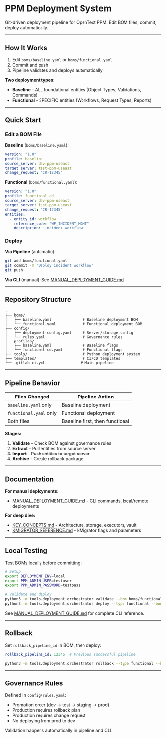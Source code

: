 # PPM Deployment System

Git-driven deployment pipeline for OpenText PPM. Edit BOM files, commit, deploy automatically.

---

## How It Works

1. Edit `boms/baseline.yaml` or `boms/functional.yaml`
2. Commit and push
3. Pipeline validates and deploys automatically

**Two deployment types:**
- **Baseline** - ALL foundational entities (Object Types, Validations, Commands)
- **Functional** - SPECIFIC entities (Workflows, Request Types, Reports)

---

## Quick Start

### Edit a BOM File

**Baseline** (`boms/baseline.yaml`):
```yaml
version: "1.0"
profile: baseline
source_server: dev-ppm-useast
target_server: test-ppm-useast
change_request: "CR-12345"
```

**Functional** (`boms/functional.yaml`):
```yaml
version: "1.0"
profile: functional-cd
source_server: dev-ppm-useast
target_server: test-ppm-useast
change_request: "CR-12345"
entities:
  - entity_id: workflow
    reference_code: "WF_INCIDENT_MGMT"
    description: "Incident workflow"
```

### Deploy

**Via Pipeline** (automatic):
```bash
git add boms/functional.yaml
git commit -m "Deploy incident workflow"
git push
```

**Via CLI** (manual):
See [MANUAL_DEPLOYMENT_GUIDE.md](MANUAL_DEPLOYMENT_GUIDE.md)

---

## Repository Structure

```
.
├── boms/
│   ├── baseline.yaml              # Baseline deployment BOM
│   └── functional.yaml            # Functional deployment BOM
├── config/
│   ├── deployment-config.yaml     # Server/storage config
│   └── rules.yaml                 # Governance rules
├── profiles/
│   ├── baseline.yaml              # Baseline flags
│   └── functional-cd.yaml         # Functional flags
├── tools/                         # Python deployment system
├── templates/                     # CI/CD templates
└── .gitlab-ci.yml                # Main pipeline
```

---

## Pipeline Behavior

| Files Changed | Pipeline Action |
|---------------|----------------|
| `baseline.yaml` only | Baseline deployment |
| `functional.yaml` only | Functional deployment |
| Both files | Baseline first, then functional |

**Stages:**
1. **Validate** - Check BOM against governance rules
2. **Extract** - Pull entities from source server
3. **Import** - Push entities to target server
4. **Archive** - Create rollback package

---

## Documentation

**For manual deployments:**
- [MANUAL_DEPLOYMENT_GUIDE.md](MANUAL_DEPLOYMENT_GUIDE.md) - CLI commands, local/remote deployments

**For deep dive:**
- [KEY_CONCEPTS.md](KEY_CONCEPTS.md) - Architecture, storage, executors, vault
- [KMIGRATOR_REFERENCE.md](KMIGRATOR_REFERENCE.md) - kMigrator flags and parameters

---

## Local Testing

Test BOMs locally before committing:

```bash
# Setup
export DEPLOYMENT_ENV=local
export PPM_ADMIN_USER=testuser
export PPM_ADMIN_PASSWORD=testpass

# Validate and deploy
python3 -m tools.deployment.orchestrator validate --bom boms/functional.yaml
python3 -m tools.deployment.orchestrator deploy --type functional --bom boms/functional.yaml
```

See [MANUAL_DEPLOYMENT_GUIDE.md](MANUAL_DEPLOYMENT_GUIDE.md) for complete CLI reference.

---

## Rollback

Set `rollback_pipeline_id` in BOM, then deploy:

```yaml
rollback_pipeline_id: 12345  # Previous successful pipeline
```

```bash
python3 -m tools.deployment.orchestrator rollback --type functional --bom boms/functional.yaml
```

---

## Governance Rules

Defined in `config/rules.yaml`:
- Promotion order (dev -> test -> staging -> prod)
- Production requires rollback plan
- Production requires change request
- No deploying from prod to dev

Validation happens automatically in pipeline and CLI.
